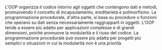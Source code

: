 L'OOP organizza il codice intorno agli oggetti che contengono dati e metodi, promuovendo il concetto di incapsulamento, ereditarietà e polimorfismo. La programmazione procedurale, d'altra parte, si basa su procedure o funzioni che operano su dati senza necessariamente raggrupparli in oggetti. L'OOP tende a essere più adatto per applicazioni complesse e di grandi dimensioni, poiché promuove la modularità e il riuso del codice. La programmazione procedurale può essere più adatta per progetti più semplici o situazioni in cui la modularità non è una priorità.